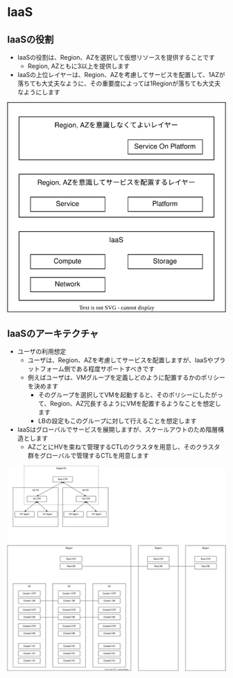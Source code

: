 # IaaS

## IaaSの役割

- IaaSの役割は、Region、AZを選択して仮想リソースを提供することです
  - Region, AZともに3以上を提供します
- IaaSの上位レイヤーは、Region、AZを考慮してサービスを配置して、1AZが落ちても大丈夫なように、その重要度によっては1Regionが落ちても大丈夫なようにします

![FailureDomainForService](./FailureDomainForService.dio.svg)


## IaaSのアーキテクチャ

- ユーザの利用想定
  - ユーザは、Region、AZを考慮してサービスを配置しますが、IaaSやプラットフォーム側である程度サポートすべきです
  - 例えばユーザは、VMグループを定義しどのように配置するかのポリシーを決めます
    - そのグループを選択してVMを起動すると、そのポリシーにしたがって、Region、AZ冗長するようにVMを配置するようなことを想定します
    - LBの設定もこのグループに対して行えることを想定します
- IaaSはグローバルでサービスを展開しますが、スケールアウトのため階層構造とします
  - AZごとにHVを束ねて管理するCTLのクラスタを用意し、そのクラスタ群をグローバルで管理するCTLを用意します

![IaaS](./IaaS.dio.svg)